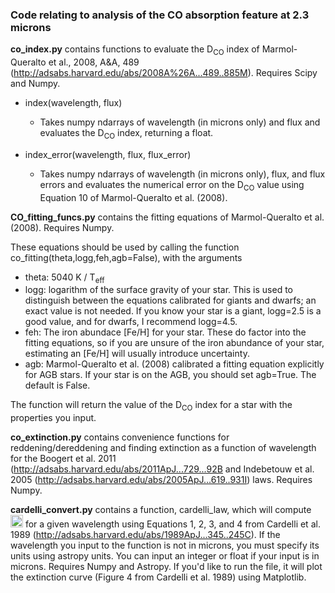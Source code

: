 
[comment]: # (co_work)
### Code relating to analysis of the CO absorption feature at 2.3 microns

**co_index.py** contains functions to evaluate the D<sub>CO</sub> index of Marmol-Queralto et al., 2008, A&A, 489 (<http://adsabs.harvard.edu/abs/2008A%26A...489..885M>). Requires Scipy and Numpy.

  * index(wavelength, flux)
    * Takes numpy ndarrays of wavelength (in microns only) and flux and evaluates the D<sub>CO</sub> index, returning a float.
  
  * index_error(wavelength, flux, flux_error)
    * Takes numpy ndarrays of wavelength (in microns only), flux, and flux errors and evaluates the numerical error on the D<sub>CO</sub> value using Equation 10 of Marmol-Queralto et al. (2008).

**CO_fitting_funcs.py** contains the fitting equations of Marmol-Queralto et al. (2008). Requires Numpy.

These equations should be used by calling the function co_fitting(theta,logg,feh,agb=False), with the arguments
  * theta: 5040 K / T<sub>eff</sub>
  * logg: logarithm of the surface gravity of your star. This is used to distinguish between the equations calibrated for giants and dwarfs; an exact value is not needed. If you know your star is a giant, logg=2.5 is a good value, and for dwarfs, I recommend logg=4.5.
  * feh: The iron abundace [Fe/H] for your star. These do factor into the fitting equations, so if you are unsure of the iron abundance of your star, estimating an [Fe/H] will usually introduce uncertainty. 
  * agb: Marmol-Queralto et al. (2008) calibrated a fitting equation explicitly for AGB stars. If your star is on the AGB, you should set agb=True. The default is False.

The function will return the value of the D<sub>CO</sub> index for a star with the properties you input.

**co_extinction.py** contains convenience functions for reddening/dereddening and finding extinction as a function of wavelength for the Boogert et al. 2011 (<http://adsabs.harvard.edu/abs/2011ApJ...729...92B> and Indebetouw et al. 2005 (<http://adsabs.harvard.edu/abs/2005ApJ...619..931I>) laws. Requires Numpy.

**cardelli_convert.py** contains a function, cardelli_law, which will compute <img src="http://i.imgur.com/uvw4SdL.png" height="20"> for a given wavelength using Equations 1, 2, 3, and 4 from Cardelli et al. 1989 (<http://adsabs.harvard.edu/abs/1989ApJ...345..245C>). If the wavelength you input to the function is not in microns, you must specify its units using astropy units. You can input an integer or float if your input is in microns. Requires Numpy and Astropy. If you'd like to run the file, it will plot the extinction curve (Figure 4 from Cardelli et al. 1989) using Matplotlib.


